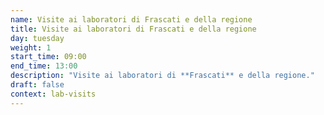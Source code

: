 ```yaml
---
name: Visite ai laboratori di Frascati e della regione
title: Visite ai laboratori di Frascati e della regione
day: tuesday
weight: 1
start_time: 09:00
end_time: 13:00
description: "Visite ai laboratori di **Frascati** e della regione."
draft: false
context: lab-visits
---
```

